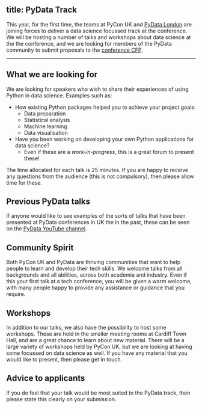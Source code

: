 title: PyData Track
---

This year, for the first time, the teams at PyCon UK and [PyData London](http://london.pydata.org/) are joining forces to deliver a data science focussed track at the conference. We will be hosting a number of talks and workshops about data science at the the conference, and we are looking for members of the PyData community to submit proposals to the [conference CFP](https://hq.pyconuk.org/cfp/proposals/new/).
***

## What we are looking for
We are looking for speakers who wish to share their experiences of using Python in data science. Examples such as:

  * How existing Python packages helped you to achieve your project goals:
    * Data preparation
    * Statistical analysis
    * Machine learning
    * Data visualisation
  * Have you been working on developing your own Python applications for data science?
    * Even if these are a _work-in-progress_, this is a great forum to present these!
    
The time allocated for each talk is 25 minutes. If you are happy to receive any questions from the audience (this is not compulsory), then please allow time for these.
    
## Previous PyData talks
If anyone would like to see examples of the sorts of talks that have been presented at PyData conferences in UK the in the past, these can be seen on the [PyData YouTube channel](https://www.youtube.com/user/PyDataTV).
    
## Community Spirit
Both PyCon UK and PyData are thriving communities that want to help people to learn and develop their tech skills. We welcome talks from all backgrounds and all abilities, across both academia and industry. Even if this your first talk at a tech conference, you will be given a warm welcome, with many people happy to provide any assistance or guidance that you require.

## Workshops
In addition to our talks, we also have the possibility to host some workshops. These are held in the smaller meeting rooms at Cardiff Town Hall, and are a great chance to learn about new material. There will be a large variety of workshops held by PyCon UK, but we are looking at having some focussed on data science as well. If you have any material that you would like to present, then please get in touch.

## Advice to applicants
If you do feel that your talk would be most suited to the PyData track, then please state this clearly on your submission.
